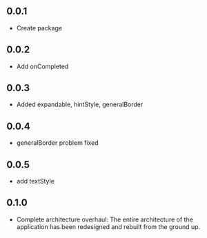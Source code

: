 ## 0.0.1

* Create package

## 0.0.2

* Add onCompleted

## 0.0.3

* Added expandable, hintStyle, generalBorder

## 0.0.4

* generalBorder problem fixed

## 0.0.5

* add textStyle

## 0.1.0

* Complete architecture overhaul: The entire architecture of the application has been redesigned and rebuilt from the ground up.